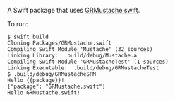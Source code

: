 A Swift package that uses [GRMustache.swift](http://github.com/groue/GRMustache.swift).

To run:

```
$ swift build
Cloning Packages/GRMustache.swift
Compiling Swift Module 'Mustache' (32 sources)
Linking Library:  .build/debug/Mustache.a
Compiling Swift Module 'GRMustacheTest' (1 sources)
Linking Executable:  .build/debug/GRMustacheTest
$ .build/debug/GRMustacheSPM 
Hello {{package}}!
["package": "GRMustache.swift"]
Hello GRMustache.swift!
```
